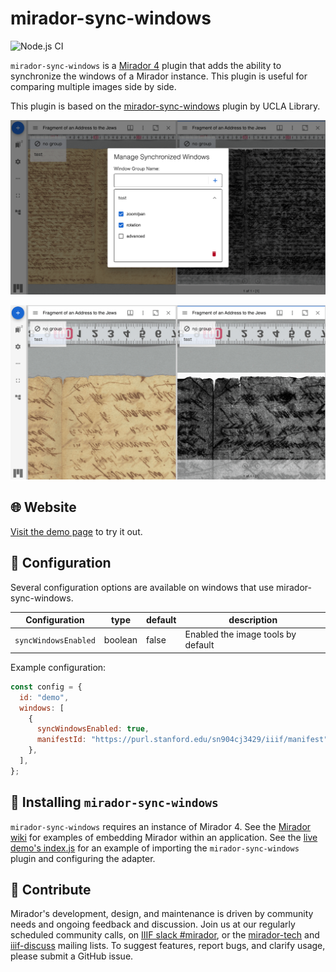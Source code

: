 # mirador-sync-windows

![Node.js CI](https://github.com/nakamura196/mirador-sync-windows/workflows/Node.js%20CI/badge.svg)

<!-- [![npm version](https://badge.fury.io/js/mirador-sync-windows.svg)](https://badge.fury.io/js/mirador-sync-windows) -->

`mirador-sync-windows` is a [Mirador 4](https://github.com/projectmirador/mirador) plugin that adds the ability to synchronize the windows of a Mirador instance. This plugin is useful for comparing multiple images side by side.

This plugin is based on the [mirador-sync-windows](https://github.com/UCLALibrary/mirador-sync-windows) plugin by UCLA Library.

![Mirador sync windows example](./assets/01.png)

![Mirador sync windows example](./assets/02.png)

## 🌐 Website

[Visit the demo page](https://nakamura196.github.io/mirador-sync-windows/) to try it out.

## 📖 Configuration

Several configuration options are available on windows that use mirador-sync-windows.

| Configuration        | type    | default | description                        |
| -------------------- | ------- | ------- | ---------------------------------- |
| `syncWindowsEnabled` | boolean | false   | Enabled the image tools by default |

Example configuration:

```javascript
const config = {
  id: "demo",
  windows: [
    {
      syncWindowsEnabled: true,
      manifestId: "https://purl.stanford.edu/sn904cj3429/iiif/manifest",
    },
  ],
};
```

## 📖 Installing `mirador-sync-windows`

`mirador-sync-windows` requires an instance of Mirador 4. See the [Mirador wiki](https://github.com/ProjectMirador/mirador/wiki) for examples of embedding Mirador within an application. See the [live demo's index.js](https://github.com/nakamura196/mirador-sync-windows/blob/master/demo/src/index.js) for an example of importing the `mirador-sync-windows` plugin and configuring the adapter.

## 📣 Contribute

Mirador's development, design, and maintenance is driven by community needs and ongoing feedback and discussion. Join us at our regularly scheduled community calls, on [IIIF slack #mirador](http://bit.ly/iiif-slack), or the [mirador-tech](https://groups.google.com/forum/#!forum/mirador-tech) and [iiif-discuss](https://groups.google.com/forum/#!forum/iiif-discuss) mailing lists. To suggest features, report bugs, and clarify usage, please submit a GitHub issue.
